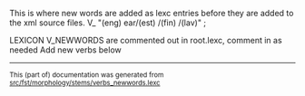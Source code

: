 This is where new words are added as lexc entries before they are 
added to the xml source files.
V_ "(eng) ear/(est) /(fin) /(lav)" ;

LEXICON V_NEWWORDS  are commented out in root.lexc, comment in as needed
Add new verbs below

* * *

<small>This (part of) documentation was generated from [src/fst/morphology/stems/verbs_newwords.lexc](https://github.com/giellalt/lang-liv/blob/main/src/fst/morphology/stems/verbs_newwords.lexc)</small>
